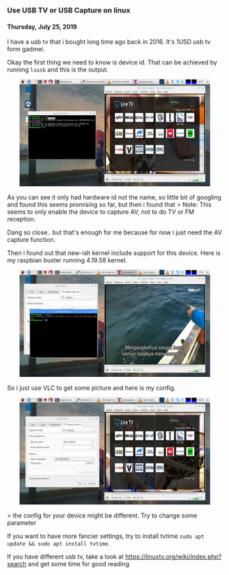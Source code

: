 ### **Use USB TV or USB Capture on linux**
#### Thursday, July 25, 2019
I have a usb tv that i bought long time ago back in 2016. It's 1USD usb tv form gadmei.

Okay the first thing we need to know is device id. That can be achieved by running `lsusb` 
and this is the output.
<p align="center">
	<img src="./posts/2019-07-25-use-usb-tv-or-usb-capture-on-linux/1.jpg" height="250px" alt="1">
</p>
As you can see it only had hardware id not the name, so little bit of googling and found this 
<https://www.linuxtv.org/wiki/index.php/Gadmei_USB_TVBox_UTV382_(id_0x1f71:0x3301)> 
seems promising so far, but then i found that 
> Note: This seems to only enable the device to capture AV, not to do TV or FM reception.

Dang so close.. but that's enough for me because for now i just need the AV capture function. 

Then i found out that new-ish kernel include support for this device. Here is my raspbian 
buster running 4.19.58 kernel.
<p align="center">
	<img src="./posts/2019-07-25-use-usb-tv-or-usb-capture-on-linux/2.jpg" height="250px" alt="2">
</p>

So i just use VLC to get some picture and here is my config.
<p align="center">
	<img src="./posts/2019-07-25-use-usb-tv-or-usb-capture-on-linux/3.jpg" height="250px" alt="3">
</p>
> the config for your device might be different. Try to change some parameter

If you want to have more fancier settings, try to install tvtime `sudo apt update && sudo apt install tvtime`.

If you have different usb tv, take a look at <https://linuxtv.org/wiki/index.php?search> and 
get some time for good reading